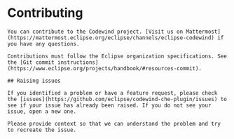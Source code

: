 # Contributing
	
	You can contribute to the Codewind project. [Visit us on Mattermost](https://mattermost.eclipse.org/eclipse/channels/eclipse-codewind) if you have any questions.
	
	Contributions must follow the Eclipse organization specifications. See the [Git commit instructions](https://www.eclipse.org/projects/handbook/#resources-commit).
	
	## Raising issues
	
	If you identified a problem or have a feature request, please check the [issues](https://github.com/eclipse/codewind-che-plugin/issues) to see if your issue has already been raised. If you do not see your issue, open a new one.
	
	Please provide context so that we can understand the problem and try to recreate the issue.
